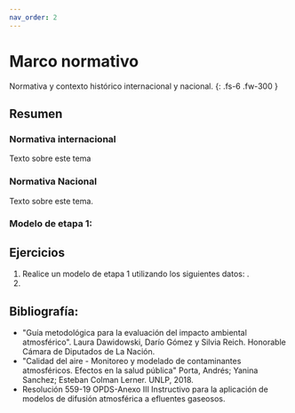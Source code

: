 ```yaml
---
nav_order: 2
---
```

# Marco normativo

Normativa y contexto histórico internacional y nacional.
{: .fs-6 .fw-300 }


<!--center><iframe max-width="400" aspect-ratio="0.5625" src="https://www.youtube.com/embed/MUQfKFzIOeU" frameborder="0" allow="accelerometer; autoplay; encrypted-media; gyroscope; picture-in-picture" 
allowfullscreen>
</iframe></center-->

## Resumen
### Normativa internacional

Texto sobre este tema



### Normativa Nacional

Texto sobre este tema.



### Modelo de etapa 1:




## Ejercicios

1. Realice un modelo de etapa 1 utilizando los siguientes datos: .
2. 

## Bibliografía:
- "Guía metodológica para la evaluación del impacto ambiental atmosférico". Laura Dawidowski, Darío Gómez y Silvia Reich. Honorable Cámara de Diputados de La Nación.
- "Calidad del aire - Monitoreo y modelado de contaminantes atmosféricos. Efectos en la salud pública" Porta, Andrés; Yanina Sanchez; Esteban Colman Lerner. UNLP, 2018.
- Resolución 559-19 OPDS-Anexo III Instructivo para la aplicación de modelos de difusión atmosférica a efluentes gaseosos.


